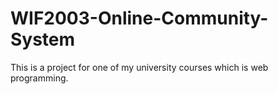 # WIF2003-Online-Community-System
This is a project for one of my university courses which is web programming.
